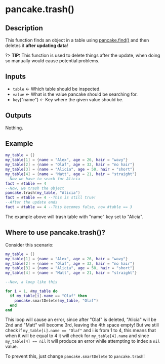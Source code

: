 # pancake.trash()

## Description

This function finds an object in a table using [pancake.find()](/documentation/functions/pancake.find()) and then deletes it **after updating data**!

?> **TIP:** This function is used to delete things after the update, when doing so manually would cause potential problems.

## Inputs

- `table` <- Which table should be inspected.
- `value` <- What is the value pancake should be searching for.
- `key`("name") <- Key where the given value should be.

## Outputs

Nothing.

## Example

```lua
my_table = {}
my_table[1] = {name = "Alex", age = 26, hair = "wavy"}
my_table[2] = {name = "Olaf", age = 32, hair = "no hair"}
my_table[3] = {name = "Alicia", age = 50, hair = "short"}
my_table[4] = {name = "Matt", age = 21, hair = "straight"}
--Now we have to seach for Alicia
fact = #table == 4
--Now, we trash the object
pancake.trash(my_table, "Alicia")
fact = #table == 4 --This is still true!
--After the update ends
fact = #table == 4 --This becomes false, now #table == 3
```

The example above will trash table with "name" key set to "Alicia".

## Where to use pancake.trash()?

Consider this scenario:

```lua
my_table = {}
my_table[1] = {name = "Alex", age = 26, hair = "wavy"}
my_table[2] = {name = "Olaf", age = 32, hair = "no hair"}
my_table[3] = {name = "Alicia", age = 50, hair = "short"}
my_table[4] = {name = "Matt", age = 21, hair = "straight"}

--Now, a loop like this

for i = 1, #my_table do
  if my_table[i].name == "Olaf" then
    pancake.smartDelete(my_table, "Olaf")
  end
end
```

This loop will cause an error, since after "Olaf" is deleted, "Alicia" will be 2nd and "Matt" will become 3rd, leaving the 4th space empty! But we still check if `my_table[i].name == "Olaf"` and i is from 1 to 4, this means that when it will be equal to 4 it will check for `my_table[4].name` and since `my_table[4] == nil` it will produce an error while attempting to index a `nil` value.

To prevent this, just change `pancake.smartDelete` to `pancake.trash`!
